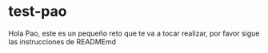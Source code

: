 # test-pao
Hola Pao, este es un pequeño reto que te va a tocar realizar, por favor sigue las instrucciones de READMEmd
